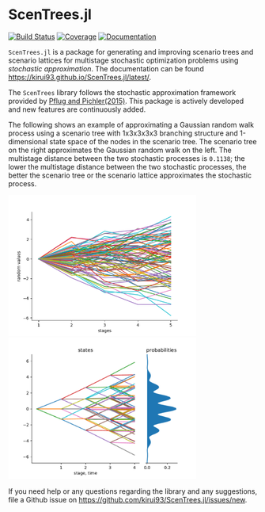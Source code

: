 # ScenTrees.jl

[![Build Status](https://travis-ci.com/kirui93/ScenTrees.jl.svg?branch=master)](https://travis-ci.com/kirui93/ScenTrees.jl)
[![Coverage](https://codecov.io/gh/kirui93/ScenTrees.jl/branch/master/graph/badge.svg)](https://codecov.io/gh/kirui93/ScenTrees.jl)
[![Documentation](https://img.shields.io/badge/dos-latest-blue.svg)](https://kirui93.github.io/ScenTrees.jl/latest/)

`ScenTrees.jl` is a package for generating and improving scenario trees and scenario lattices for multistage stochastic optimization problems using _stochastic approximation_. The documentation can be found https://kirui93.github.io/ScenTrees.jl/latest/.

The `ScenTrees` library follows the stochastic approximation framework provided by [Pflug and Pichler(2015)](https://doi.org/10.1007/s10589-015-9758-0). This package is actively developed and new features are continuously added.

The following shows an example of approximating a Gaussian random walk process using a scenario tree with 1x3x3x3x3 branching structure and 1-dimensional state space of the nodes in the scenario tree. The scenario tree on the right approximates the Gaussian random walk on the left. The multistage distance between the two stochastic processes is `0.1138`; the lower the multistage distance between the two stochastic processes, the better the scenario tree or the scenario lattice approximates the stochastic process.

<p float="center">
  <img src="docs/src/assets/100GaussianPaths.png" width="380" />
  <img src="docs/src/assets/treeapprox1.pdf" width="380" /> 
</p>

If you need help or any questions regarding the library and any suggestions, file a Github issue on https://github.com/kirui93/ScenTrees.jl/issues/new.
